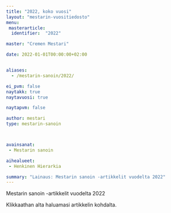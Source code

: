 ```yaml
---
title: "2022, koko vuosi"
layout: "mestarin-vuositiedosto"
menu:
 masterarticle:
  identifier:  "2022"

master: "Cremen Mestari"

date: 2022-01-01T00:00:00+02:00


aliases:
  - /mestarin-sanoin/2022/

ei_pvm: false
naytakk: true
naytavuosi: true

naytapvm: false

author: mestari
type: mestarin-sanoin



avainsanat:
 - Mestarin sanoin

aihealueet:
 - Henkinen Hierarkia

summary: "Lainaus: Mestarin sanoin -artikkelit vuodelta 2022"
---
```

<p>Mestarin sanoin -artikkelit vuodelta 2022</p>
<p>Klikkaathan alta haluamasi artikkelin kohdalta.</p>